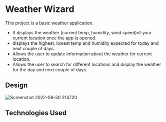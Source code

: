 # Weather Wizard

This project is a basic weather application. 
* It displays the weather (current temp, humidity, wind speed)of your current location once the app is opened.
* displays the highest, lowest temp and humidity expected for today and next couple of days.
* Allows the user to update information about the weather for current location.
* Allows the user to search for different locations and display the weather for the day and next couple of days.

## Design

![Screenshot 2022-08-30 214720](https://user-images.githubusercontent.com/56024802/187529618-31af9457-5d86-4503-97cc-3498d6fb72bf.png)

## Technologies Used